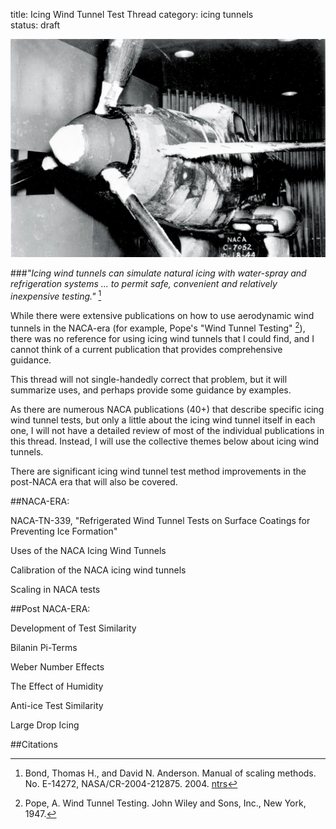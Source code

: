 title: Icing Wind Tunnel Test Thread 
category: icing tunnels  
status: draft  

![P-39 in the Icing Research Tunnel](images/naca-tn-1246/icing-research-tunnel.jpg)  

###_"Icing wind tunnels can simulate natural icing with water-spray and refrigeration systems ... to permit safe, convenient and relatively inexpensive testing."_ [^1]  

While there were extensive publications on how to use aerodynamic wind tunnels in the NACA-era 
(for example, Pope's "Wind Tunnel Testing" [^2]), 
there was no reference for using icing wind tunnels that I could find, 
and I cannot think of a current publication that provides comprehensive guidance. 

This thread will not single-handedly correct that problem, 
but it will summarize uses, 
and perhaps provide some guidance by examples. 

As there are numerous NACA publications (40+) that describe specific icing wind tunnel tests,
but only a little about the icing wind tunnel itself in each one, 
I will not have a detailed review of most of the individual publications in this thread. 
Instead, I will use the collective themes below about icing wind tunnels. 

There are significant icing wind tunnel test method improvements in the post-NACA era that will also be covered. 

##NACA-ERA:

NACA-TN-339, "Refrigerated Wind Tunnel Tests on Surface Coatings for Preventing Ice Formation"  

Uses of the NACA Icing Wind Tunnels  

Calibration of the NACA icing wind tunnels

Scaling in NACA tests

##Post NACA-ERA:

Development of Test Similarity  

Bilanin Pi-Terms    

Weber Number Effects  

The Effect of Humidity  

Anti-ice Test Similarity  

Large Drop Icing  


##Citations  

[^1]: Bond, Thomas H., and David N. Anderson. Manual of scaling methods. No. E-14272, NASA/CR-2004-212875. 2004.  [ntrs](https://ntrs.nasa.gov/api/citations/20040042486/downloads/20040042486.pdf)   

[^2]: Pope, A. Wind Tunnel Testing. John Wiley and Sons, Inc., New York, 1947.  



